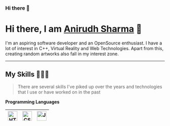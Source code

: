 ### Hi there 👋

<!--
**anirudh357/anirudh357** is a ✨ _special_ ✨ repository because its `README.md` (this file) appears on your GitHub profile.

Here are some ideas to get you started:
-->
<h1> Hi there, I am <a href="https://github.com/anirudh357" rel="nofollow">Anirudh Sharma</a> 👋 </h1>

I'm an aspiring software developer and an OpenSource enthusiast. I have a lot of interest in C++, Virtual Reality and Web Technologies. Apart from this, creating random artworks also fall in my interest zone.
<hr>

<h2> My Skills 👨🏽‍💻 </h2>

> There are several skills I've piked up over the years and technologies that I use or have worked on in the past

<p dir="auto"><strong>Programming Languages </strong></p>
<table>
<thead>
<tr>
<th><a target="_blank" rel="noopener noreferrer" href="https://github.com/sanjyotpanure/sanjyotpanure/blob/main/icons/Python.png"><img alt="HTML" width="30px" src="https://github.com/sanjyotpanure/sanjyotpanure/blob/main/icons/Python.png" style="max-width: 100%;"></a></th>
<th><a target="_blank" rel="noopener noreferrer" href="https://github.com/sanjyotpanure/sanjyotpanure/blob/main/icons/C++.png"><img alt="CSS" width="30px" src="https://github.com/sanjyotpanure/sanjyotpanure/blob/main/icons/C++.png" style="max-width: 100%;"></a></th>
<th><a target="_blank" rel="noopener noreferrer" href="https://github.com/sanjyotpanure/sanjyotpanure/blob/main/icons/JAVA.png"><img alt="JavaScript" width="30px" src="https://github.com/sanjyotpanure/sanjyotpanure/blob/main/icons/JAVA.png" style="max-width: 100%;"></a></th>
</tr>
</thead>

</table>
